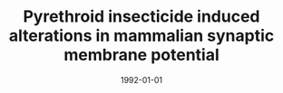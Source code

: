 ---
title: "Pyrethroid insecticide induced alterations in mammalian synaptic membrane potential"
date: 1992-01-01
authors_string: J. Eells, Peter Bandettini, P. Holman, J. Propp
authors:
   - J. Eells
   - Peter Bandettini
   - P. Holman
   - J. Propp
author_ids:
   - peter_bandettini
journal: 'Journal of Pharmacology and Experimental Theraputics'
volume: 262
issue: 
pages: 1173-1181
book_title: ''
publisher: ''
abstract: ''
project_id: 
paper_url: 
doi: 
data_loc: ''
code_loc: ''
file: '/assets/publications//assets/publications/'
file_name: '/assets/publications/'
type: journal_article
pub_str: ' (1992) Journal of Pharmacology and Experimental Theraputics 262: 1173-1181'
layout: publication 
---